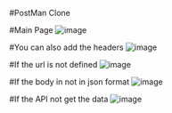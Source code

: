 #PostMan Clone

 #Main Page
  ![image](https://user-images.githubusercontent.com/77965216/205920235-8dd9275d-67ca-4b54-bcc6-73f9a792a2b5.png)

#You can also add the headers 
![image](https://user-images.githubusercontent.com/77965216/205920651-781f09e8-a0b9-4e7a-a59f-1d50f576f24c.png)

#If the url is not defined
![image](https://user-images.githubusercontent.com/77965216/205920917-94eef5e7-f1aa-4ec0-abe4-dcdd7d5eda76.png)

#If the body in not in json format 
![image](https://user-images.githubusercontent.com/77965216/205921195-cd383b28-f08b-4780-b0aa-9ed94d32dea7.png)

#If the API not get the data 
![image](https://user-images.githubusercontent.com/77965216/205921467-b08418fd-0366-4f83-a098-1187efdbcb0e.png)
